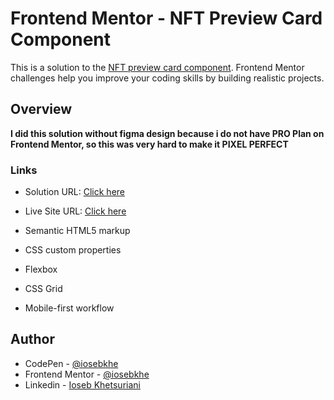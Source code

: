 # Frontend Mentor - NFT Preview Card Component

This is a solution to the [NFT preview card component](https://www.frontendmentor.io/challenges/nft-preview-card-component-SbdUL_w0U). Frontend Mentor challenges help you improve your coding skills by building realistic projects.

## Overview

**I did this solution without figma design because i do not have PRO Plan on Frontend Mentor, so this was very hard to make it PIXEL PERFECT**

### Links

- Solution URL: [Click here](https://www.frontendmentor.io/solutions/nft-preview-card-component-_oVtu68fv)
- Live Site URL: [Click here](https://nftcard-iosebkhe.netlify.app/)

- Semantic HTML5 markup
- CSS custom properties
- Flexbox
- CSS Grid
- Mobile-first workflow

## Author

- CodePen - [@iosebkhe](https://codepen.io/iosebkhe)
- Frontend Mentor - [@iosebkhe](https://www.frontendmentor.io/profile/yourusername)
- Linkedin - [Ioseb Khetsuriani](https://www.linkedin.com/in/ioseb-khetsuriani-1831801b5/)

